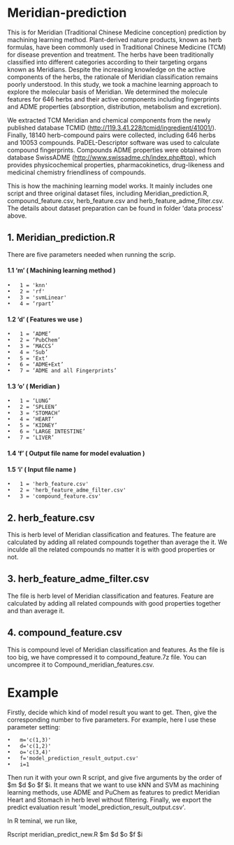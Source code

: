 # Meridian-prediction

This is for Meridian (Traditional Chinese Medicine conception) prediction by machining learning method.
Plant-derived nature products, known as herb formulas, have been commonly used in Traditional Chinese Medicine (TCM) for disease prevention and treatment. The herbs have been traditionally classified into different categories according to their targeting organs known as Meridians. Despite the increasing knowledge on the active components of the herbs, the rationale of Meridian classification remains poorly understood. In this study, we took a machine learning approach to explore the molecular basis of Meridian. We determined the molecule features for 646 herbs and their active components including fingerprints and ADME properties (absorption, distribution, metabolism and excretion).

We extracted TCM Meridian and chemical components from the newly published database TCMID (http://119.3.41.228/tcmid/ingredient/41001/). Finally, 18140 herb-compound pairs were collected, including 646 herbs and 10053 compounds. PaDEL-Descriptor software was used to calculate compound fingerprints. Compounds ADME properties were obtained from database SwissADME (http://www.swissadme.ch/index.php#top), which provides physicochemical properties, pharmacokinetics, drug-likeness and medicinal chemistry friendliness of compounds. 

This is how the machining learning model works. It mainly includes one script and three original dataset files, including Meridian_prediction.R, compound_feature.csv, herb_feature.csv and herb_feature_adme_filter.csv. The details about dataset preparation can be found in folder 'data process' above.

## 1.	Meridian_prediction.R 

There are five parameters needed when running the scrip. 

#### 1.1 ‘m’ ( Machining learning method )

    •	1 = 'knn'
    •	2 = 'rf'
    •	3 = 'svmLinear'
    •	4 = ‘rpart’
    
#### 1.2 ‘d’ ( Features we use )

    •	1 = ‘ADME’
    •	2 = ‘PubChem’
    •	3 = ‘MACCS’
    •	4 = ‘Sub’
    •	5 = ‘Ext’
    •	6 = ‘ADME+Ext’
    •	7 = ‘ADME and all Fingerprints’
    
#### 1.3 ‘o’ ( Meridian )

    •	1 = ‘LUNG’
    •	2 = ‘SPLEEN’
    •	3 = ‘STOMACH’
    •	4 = ‘HEART’
    •	5 = ‘KIDNEY’
    •	6 = ‘LARGE INTESTINE’ 
    •	7 = ‘LIVER’
    
#### 1.4 ‘f’ ( Output file name for model evaluation )

#### 1.5 ‘i’ ( Input file name )

    •	1 = 'herb_feature.csv'
    •	2 = 'herb_feature_adme_filter.csv'
    •	3 = 'compound_feature.csv'

## 2. herb_feature.csv

This is herb level of Meridian classification and features. The feature are calculated by adding all related compounds together than average the it. We inculde all the related compounds no matter it is with good properties or not.

## 3. herb_feature_adme_filter.csv

The file is herb level of Meridian classification and features. Feature are calculated by adding all related compounds with good properties together and than average it.

## 4. compound_feature.csv

This is compound level of Meridian classification and features. As the file is too big, we have compressed it to compound_feature.7z file. You can uncompree it to Compound_meridian_features.csv.



# Example

Firstly, decide which kind of model result you want to get. Then, give the corresponding number to five parameters. For example, here I use these parameter setting:

    •	m='c(1,3)'
    •	d='c(1,2)'
    •	o='c(3,4)'
    •	f='model_prediction_result_output.csv'
    •	i=1
    
Then run it with your own R script, and give five arguments by the order of  $m $d $o $f $i. It means that we want to use kNN and SVM as machining learning methods, use ADME and PuChem as features to predict Meridian Heart and Stomach in herb level without filtering. Finally, we export the predict evaluation result 'model_prediction_result_output.csv'.

In R teminal, we run like, 

Rscript meridian_predict_new.R $m $d $o $f $i

